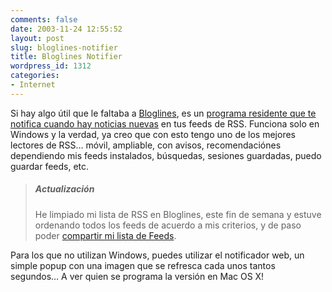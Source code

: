 ```yaml
---
comments: false
date: 2003-11-24 12:55:52
layout: post
slug: bloglines-notifier
title: Bloglines Notifier
wordpress_id: 1312
categories:
- Internet
---
```


Si hay algo útil que le faltaba a [Bloglines](http://www.bloglines.com/), es un [programa residente que te notifica cuando hay noticias nuevas](http://www.bloglines.com/about/notifier) en tus feeds de RSS. Funciona solo en Windows y la verdad, ya creo que con esto tengo uno de los mejores lectores de RSS… móvil, ampliable, con avisos, recomendaciónes dependiendo mis feeds instalados, búsquedas, sesiones guardadas, puedo guardar feeds, etc.





> ##### Actualización
> 
> He limpiado mi lista de RSS en Bloglines, este fin de semana y estuve ordenando todos los feeds de acuerdo a mis criterios, y de paso poder [compartir mi lista de Feeds](http://www.bloglines.com/public/minidix).





Para los que no utilizan Windows, puedes utilizar el notificador web, un simple popup con una imagen que se refresca cada unos tantos segundos… A ver quien se programa la versión en Mac OS X!




 
